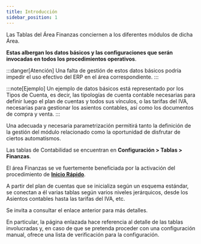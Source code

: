```yaml
---
title: Introducción 
sidebar_position: 1
---
```


Las Tablas del Área Finanzas conciernen a los diferentes módulos de dicha Área. 

**Estas albergan los datos básicos y las configuraciones que serán invocadas en todos los procedimientos operativos**. 

:::danger[Atención]
Una falta de gestión de estos datos básicos podría impedir el uso efectivo del ERP en el área correspondiente.
:::

:::note[Ejemplo]
Un ejemplo de datos básicos está representado por los Tipos de Cuenta, es decir, las tipologías de cuenta contable necesarias para definir luego el plan de cuentas y todos sus vínculos, o las tarifas del IVA, necesarias para gestionar los asientos contables, así como los documentos de compra y venta.
:::

Una adecuada y necesaria parametrización permitirá tanto la definición de la gestión del módulo relacionado como la oportunidad de disfrutar de ciertos automatismos.

Las tablas de Contabilidad se encuentran en **Configuración > Tablas > Finanzas**.

El área Finanzas se ve fuertemente beneficiada por la activación del procedimiento de [**Inicio Rápido**](/docs/guide/fast-start).

A partir del plan de cuentas que se inicializa según un esquema estándar, se conectan a él varias tablas según varios niveles jerárquicos, desde los Asientos contables hasta las tarifas del IVA, etc. 

Se invita a consultar el enlace anterior para más detalles.

En particular, la página enlazada hace referencia al detalle de las tablas involucradas y, en caso de que se pretenda proceder con una configuración manual, ofrece una lista de verificación para la configuración.
